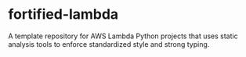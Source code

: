 # fortified-lambda
A template repository for AWS Lambda Python projects that uses static analysis tools to enforce standardized style and strong typing.
